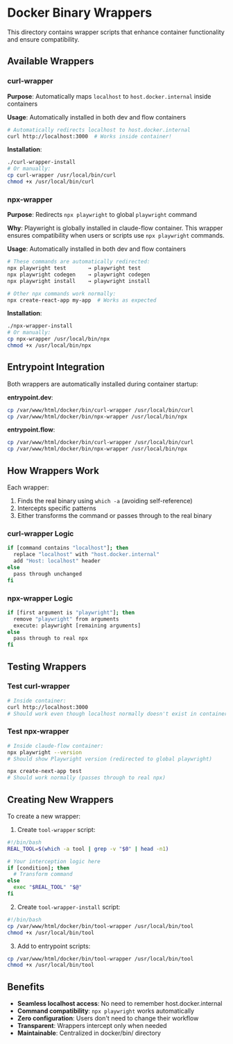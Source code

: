 # Docker Binary Wrappers

This directory contains wrapper scripts that enhance container functionality and ensure compatibility.

## Available Wrappers

### curl-wrapper
**Purpose**: Automatically maps `localhost` to `host.docker.internal` inside containers

**Usage**: Automatically installed in both dev and flow containers
```bash
# Automatically redirects localhost to host.docker.internal
curl http://localhost:3000  # Works inside container!
```

**Installation**:
```bash
./curl-wrapper-install
# Or manually:
cp curl-wrapper /usr/local/bin/curl
chmod +x /usr/local/bin/curl
```

### npx-wrapper
**Purpose**: Redirects `npx playwright` to global `playwright` command

**Why**: Playwright is globally installed in claude-flow container. This wrapper ensures compatibility when users or scripts use `npx playwright` commands.

**Usage**: Automatically installed in both dev and flow containers
```bash
# These commands are automatically redirected:
npx playwright test       → playwright test
npx playwright codegen    → playwright codegen
npx playwright install    → playwright install

# Other npx commands work normally:
npx create-react-app my-app  # Works as expected
```

**Installation**:
```bash
./npx-wrapper-install
# Or manually:
cp npx-wrapper /usr/local/bin/npx
chmod +x /usr/local/bin/npx
```

## Entrypoint Integration

Both wrappers are automatically installed during container startup:

**entrypoint.dev**:
```bash
cp /var/www/html/docker/bin/curl-wrapper /usr/local/bin/curl
cp /var/www/html/docker/bin/npx-wrapper /usr/local/bin/npx
```

**entrypoint.flow**:
```bash
cp /var/www/html/docker/bin/curl-wrapper /usr/local/bin/curl
cp /var/www/html/docker/bin/npx-wrapper /usr/local/bin/npx
```

## How Wrappers Work

Each wrapper:
1. Finds the real binary using `which -a` (avoiding self-reference)
2. Intercepts specific patterns
3. Either transforms the command or passes through to the real binary

### curl-wrapper Logic
```bash
if [command contains "localhost"]; then
  replace "localhost" with "host.docker.internal"
  add "Host: localhost" header
else
  pass through unchanged
fi
```

### npx-wrapper Logic
```bash
if [first argument is "playwright"]; then
  remove "playwright" from arguments
  execute: playwright [remaining arguments]
else
  pass through to real npx
fi
```

## Testing Wrappers

### Test curl-wrapper
```bash
# Inside container:
curl http://localhost:3000
# Should work even though localhost normally doesn't exist in container
```

### Test npx-wrapper
```bash
# Inside claude-flow container:
npx playwright --version
# Should show Playwright version (redirected to global playwright)

npx create-next-app test
# Should work normally (passes through to real npx)
```

## Creating New Wrappers

To create a new wrapper:

1. Create `tool-wrapper` script:
```bash
#!/bin/bash
REAL_TOOL=$(which -a tool | grep -v "$0" | head -n1)

# Your interception logic here
if [condition]; then
  # Transform command
else
  exec "$REAL_TOOL" "$@"
fi
```

2. Create `tool-wrapper-install` script:
```bash
#!/bin/bash
cp /var/www/html/docker/bin/tool-wrapper /usr/local/bin/tool
chmod +x /usr/local/bin/tool
```

3. Add to entrypoint scripts:
```bash
cp /var/www/html/docker/bin/tool-wrapper /usr/local/bin/tool
chmod +x /usr/local/bin/tool
```

## Benefits

- **Seamless localhost access**: No need to remember host.docker.internal
- **Command compatibility**: `npx playwright` works automatically
- **Zero configuration**: Users don't need to change their workflow
- **Transparent**: Wrappers intercept only when needed
- **Maintainable**: Centralized in docker/bin/ directory
